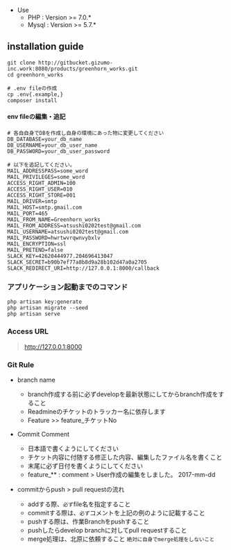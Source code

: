 
- Use
  - PHP : Version  >= 7.0.*
  - Mysql : Version >= 5.7.* 

installation guide
----

```shell
git clone http://gitbucket.gizumo-inc.work:8080/products/greenhorn_works.git
cd greenhorn_works

# .env fileの作成
cp .env{.example,}
composer install

```

#### env fileの編集・追記

```
# 各自自身でDBを作成し自身の環境にあった物に変更してください
DB_DATABASE=your_db_name
DB_USERNAME=your_db_user_name
DB_PASSWORD=your_db_user_password

# 以下を追記してください。
MAIL_ADDRESSPASS=some_word
MAIL_PRIVILEGES=some_word
ACCESS_RIGHT_ADMIN=100
ACCESS_RIGHT_USER=010
ACCESS_RIGHT_STORE=001
MAIL_DRIVER=smtp
MAIL_HOST=smtp.gmail.com
MAIL_PORT=465
MAIL_FROM_NAME=Greenhorn_works
MAIL_FROM_ADDRESS=atsushi0202test@gmail.com
MAIL_USERNAME=atsushi0202test@gmail.com
MAIL_PASSWORD=hwrtwvrqwnvybxlv
MAIL_ENCRYPTION=ssl
MAIL_PRETEND=false
SLACK_KEY=42620444977.204696413047
SLACK_SECRET=b90b7ef77a8b8d9a28b102d47a0a2705
SLACK_REDIRECT_URI=http://127.0.0.1:8000/callback

```

### アプリケーション起動までのコマンド

```shell
php artisan key:generate
php artisan migrate --seed
php artisan serve
```

### Access URL
> http://127.0.0.1:8000

### Git Rule 

- branch name
  - branch作成する前に必ずdevelopを最新状態にしてからbranch作成をすること
  - Readmineのチケットのトラッカー名に依存します
  - Feature  >> feature_チケットNo

- Commit Comment
  - 日本語で書くようにしてください
  - チケット内容に付随する修正した内容、編集したファイル名を書くこと
  - 末尾に必ず日付を書くようにしてください
  - feature_**  : comment >  User作成の編集をしました。 2017-mm-dd

- commitからpush > pull requestの流れ
  - addする際、`必ず`file名を指定すること
  - commitする際は、`必ず`コメントを上記の例のように記載すること
  - pushする際は、作業Branchをpushすること
  - pushしたらdevelop branchに対してpull requestすること
  - merge処理は、北原に依頼すること `絶対に自身でmerge処理をしないこと`
